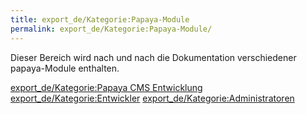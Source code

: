 ```yaml
---
title: export_de/Kategorie:Papaya-Module
permalink: export_de/Kategorie:Papaya-Module/
---
```


Dieser Bereich wird nach und nach die Dokumentation verschiedener papaya-Module enthalten.

[export_de/Kategorie:Papaya CMS Entwicklung](export_de/Kategorie:Papaya_CMS_Entwicklung ) [export_de/Kategorie:Entwickler](export_de/Kategorie:Entwickler ) [export_de/Kategorie:Administratoren](export_de/Kategorie:Administratoren )